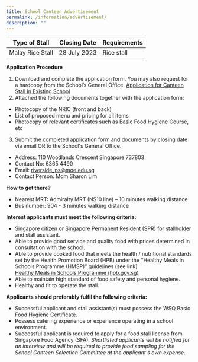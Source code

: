 ```yaml
---
title: School Canteen Advertisement
permalink: /information/advertisement/
description: ""
---
```

| Type of Stall | Closing Date | Requirements |
| -------- | -------- | -------- |
| Malay Rice Stall | 28 July 2023 | Rice stall|

**Application Procedure**

1. Download and complete the application form. You may also request for a hardcopy from the School’s General Office.
[Application for Canteen Stall in Existing School](/files/application%20for%20canteen%20stall%20in%20existing%20school.pdf)
2. Attached the following documents together with the application form:
* Photocopy of the NRIC (front and back)
* List of proposed menu and pricing for all items
* Photocopy of relevant certificates such as Basic Food Hygiene Course, etc
3. Submit the completed application form and documents by closing date via email OR to the School's General Office.
* Address: 110 Woodlands Crescent Singapore 737803 
* Contact No: 6365 4490
* Email: riverside_ps@moe.edu.sg
* Contact Person: Mdm Sharon Lim 

**How to get there?**
* Nearest MRT: Admiralty MRT (NS10 line) – 10 minutes walking distance
* Bus number: 904 - 3 minutes walking distance

**Interest applicants must meet the following criteria:**
* Singapore citizen or Singapore Permanent Resident (SPR) for stallholder and stall assistant.
* Able to provide good service and quality food with prices determined in consultation with the school.
* Able to provide cooked food that meets the health / nutritional standards set by the Health Promotion Board (HPB) under the "Healthy Meals in Schools Programme (HMSP)" guidelines (see link]  
[Healthy Meals in Schools Programme (hpb.gov.sg)](https://www.hpb.gov.sg/schools/school-programmes/healthy-meals-in-schools-programme)
* Able to maintain high standard of food safety and personal hygiene.
* Healthy and fit to operate the stall.

**Applicants should preferably fulfil the following criteria:**
* Successful applicant and stall assistant(s) must possess the WSQ Basic Food Hygiene Certificate.
* Possess catering experience or experience operating in a school environment.
* Successful applicant is required to apply for a food stall license from Singapore Food Agency (SFA).
*Shortlisted applicants will be notified for an interview and will be required to provide food sampling for the School Canteen Selection Committee at the applicant's own expense.*